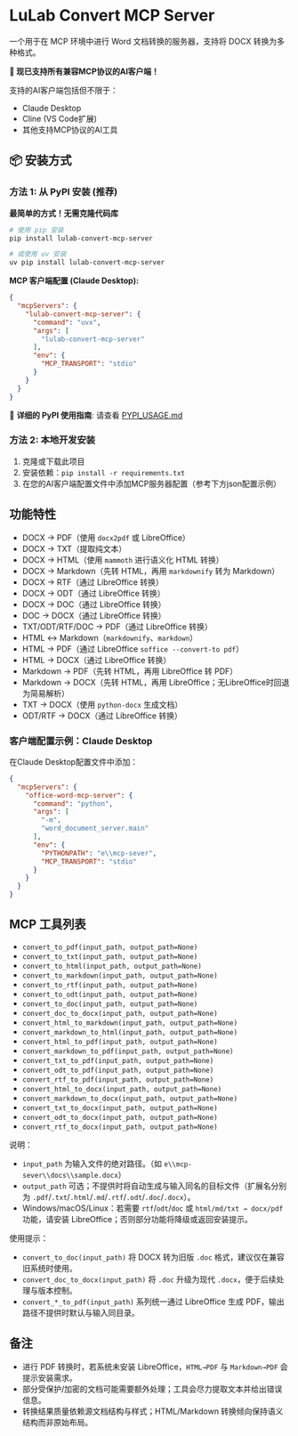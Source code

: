# LuLab Convert MCP Server

一个用于在 MCP 环境中进行 Word 文档转换的服务器，支持将 DOCX 转换为多种格式。

**🚀 现已支持所有兼容MCP协议的AI客户端！**

支持的AI客户端包括但不限于：
- Claude Desktop
- Cline (VS Code扩展)
- 其他支持MCP协议的AI工具

## 📦 安装方式

### 方法 1: 从 PyPI 安装 (推荐)

**最简单的方式！无需克隆代码库**

```bash
# 使用 pip 安装
pip install lulab-convert-mcp-server

# 或使用 uv 安装
uv pip install lulab-convert-mcp-server
```

**MCP 客户端配置 (Claude Desktop):**
```json
{
  "mcpServers": {
    "lulab-convert-mcp-server": {
      "command": "uvx",
      "args": [
        "lulab-convert-mcp-server"
      ],
      "env": {
        "MCP_TRANSPORT": "stdio"
      }
    }
  }
}
```

📖 **详细的 PyPI 使用指南**: 请查看 [PYPI_USAGE.md](./PYPI_USAGE.md)

### 方法 2: 本地开发安装
1. 克隆或下载此项目
2. 安装依赖：`pip install -r requirements.txt`
3. 在您的AI客户端配置文件中添加MCP服务器配置（参考下方json配置示例）

## 功能特性
- DOCX → PDF（使用 `docx2pdf` 或 LibreOffice）
- DOCX → TXT（提取纯文本）
- DOCX → HTML（使用 `mammoth` 进行语义化 HTML 转换）
- DOCX → Markdown（先转 HTML，再用 `markdownify` 转为 Markdown）
- DOCX → RTF（通过 LibreOffice 转换）
- DOCX → ODT（通过 LibreOffice 转换）
- DOCX → DOC（通过 LibreOffice 转换）
- DOC → DOCX（通过 LibreOffice 转换）
- TXT/ODT/RTF/DOC → PDF（通过 LibreOffice 转换）
- HTML ↔ Markdown（`markdownify`、`markdown`）
- HTML → PDF（通过 LibreOffice `soffice --convert-to pdf`）
- HTML → DOCX（通过 LibreOffice 转换）
- Markdown → PDF（先转 HTML，再用 LibreOffice 转 PDF）
- Markdown → DOCX（先转 HTML，再用 LibreOffice；无LibreOffice时回退为简易解析）
- TXT → DOCX（使用 `python-docx` 生成文档）
- ODT/RTF → DOCX（通过 LibreOffice 转换）



### 客户端配置示例：Claude Desktop
在Claude Desktop配置文件中添加：
```json
{
  "mcpServers": {
    "office-word-mcp-server": {
      "command": "python",
      "args": [
        "-m",
        "word_document_server.main"
      ],
      "env": {
        "PYTHONPATH": "e\\mcp-sever",
        "MCP_TRANSPORT": "stdio"
      }
    }
  }
}

```



## MCP 工具列表
- `convert_to_pdf(input_path, output_path=None)`
- `convert_to_txt(input_path, output_path=None)`
- `convert_to_html(input_path, output_path=None)`
- `convert_to_markdown(input_path, output_path=None)`
- `convert_to_rtf(input_path, output_path=None)`
- `convert_to_odt(input_path, output_path=None)`
- `convert_to_doc(input_path, output_path=None)`
- `convert_doc_to_docx(input_path, output_path=None)`
- `convert_html_to_markdown(input_path, output_path=None)`
- `convert_markdown_to_html(input_path, output_path=None)`
- `convert_html_to_pdf(input_path, output_path=None)`
- `convert_markdown_to_pdf(input_path, output_path=None)`
- `convert_txt_to_pdf(input_path, output_path=None)`
- `convert_odt_to_pdf(input_path, output_path=None)`
- `convert_rtf_to_pdf(input_path, output_path=None)`
- `convert_html_to_docx(input_path, output_path=None)`
- `convert_markdown_to_docx(input_path, output_path=None)`
- `convert_txt_to_docx(input_path, output_path=None)`
- `convert_odt_to_docx(input_path, output_path=None)`
- `convert_rtf_to_docx(input_path, output_path=None)`

说明：
- `input_path` 为输入文件的绝对路径。（如 `e\\mcp-sever\\docs\\sample.docx`）
- `output_path` 可选；不提供时将自动生成与输入同名的目标文件（扩展名分别为 `.pdf`/`.txt`/`.html`/`.md`/`.rtf`/`.odt`/`.doc`/`.docx`）。
- Windows/macOS/Linux：若需要 `rtf`/`odt`/`doc` 或 `html/md/txt → docx/pdf` 功能，请安装 LibreOffice；否则部分功能将降级或返回安装提示。

使用提示：
- `convert_to_doc(input_path)` 将 DOCX 转为旧版 `.doc` 格式，建议仅在兼容旧系统时使用。
- `convert_doc_to_docx(input_path)` 将 `.doc` 升级为现代 `.docx`，便于后续处理与版本控制。
- `convert_*_to_pdf(input_path)` 系列统一通过 LibreOffice 生成 PDF，输出路径不提供时默认与输入同目录。

## 备注
- 进行 PDF 转换时，若系统未安装 LibreOffice，`HTML→PDF` 与 `Markdown→PDF` 会提示安装需求。
- 部分受保护/加密的文档可能需要额外处理；工具会尽力提取文本并给出错误信息。
- 转换结果质量依赖源文档结构与样式；HTML/Markdown 转换倾向保持语义结构而非原始布局。